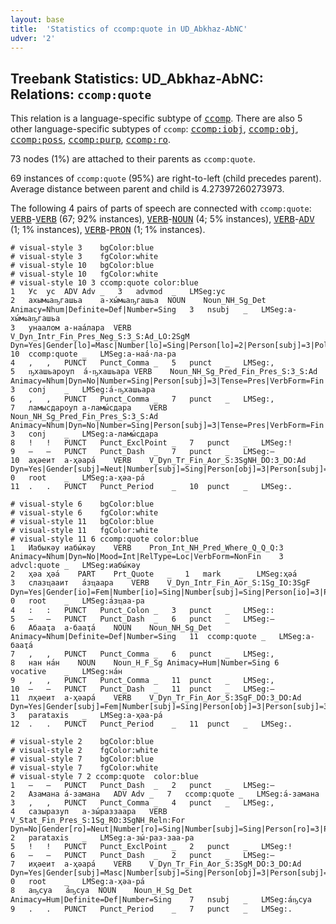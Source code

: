 ```yaml
---
layout: base
title:  'Statistics of ccomp:quote in UD_Abkhaz-AbNC'
udver: '2'
---
```


## Treebank Statistics: UD_Abkhaz-AbNC: Relations: `ccomp:quote`

This relation is a language-specific subtype of <tt><a href="ab_abnc-dep-ccomp.html">ccomp</a></tt>.
There are also 5 other language-specific subtypes of `ccomp`: <tt><a href="ab_abnc-dep-ccomp-iobj.html">ccomp:iobj</a></tt>, <tt><a href="ab_abnc-dep-ccomp-obj.html">ccomp:obj</a></tt>, <tt><a href="ab_abnc-dep-ccomp-poss.html">ccomp:poss</a></tt>, <tt><a href="ab_abnc-dep-ccomp-purp.html">ccomp:purp</a></tt>, <tt><a href="ab_abnc-dep-ccomp-ro.html">ccomp:ro</a></tt>.

73 nodes (1%) are attached to their parents as `ccomp:quote`.

69 instances of `ccomp:quote` (95%) are right-to-left (child precedes parent).
Average distance between parent and child is 4.27397260273973.

The following 4 pairs of parts of speech are connected with `ccomp:quote`: <tt><a href="ab_abnc-pos-VERB.html">VERB</a></tt>-<tt><a href="ab_abnc-pos-VERB.html">VERB</a></tt> (67; 92% instances), <tt><a href="ab_abnc-pos-VERB.html">VERB</a></tt>-<tt><a href="ab_abnc-pos-NOUN.html">NOUN</a></tt> (4; 5% instances), <tt><a href="ab_abnc-pos-VERB.html">VERB</a></tt>-<tt><a href="ab_abnc-pos-ADV.html">ADV</a></tt> (1; 1% instances), <tt><a href="ab_abnc-pos-VERB.html">VERB</a></tt>-<tt><a href="ab_abnc-pos-PRON.html">PRON</a></tt> (1; 1% instances).


~~~ conllu
# visual-style 3	bgColor:blue
# visual-style 3	fgColor:white
# visual-style 10	bgColor:blue
# visual-style 10	fgColor:white
# visual-style 10 3 ccomp:quote	color:blue
1	Ус	ус	ADV	Adv	_	3	advmod	_	LMSeg:ус
2	ахымҩаҧгашьа	а-хы́мҩаҧгашьа	NOUN	Noun_NH_Sg_Det	Animacy=Nhum|Definite=Def|Number=Sing	3	nsubj	_	LMSeg:а-хы́мҩаҧгашьа
3	унаалом	а-наа́лара	VERB	V_Dyn_Intr_Fin_Pres_Neg_S:3_S:Ad_LO:2SgM	Dyn=Yes|Gender[lo]=Masc|Number[lo]=Sing|Person[lo]=2|Person[subj]=3|Polarity=Neg|Subcat=Intr|Tense=Pres|VerbForm=Fin	10	ccomp:quote	_	LMSeg:а-наа́·ла-ра
4	,	,	PUNCT	Punct_Comma	_	5	punct	_	LMSeg:,
5	ҧхашьароуп	а́-ҧхашьара	VERB	Noun_NH_Sg_Pred_Fin_Pres_S:3_S:Ad	Animacy=Nhum|Dyn=No|Number=Sing|Person[subj]=3|Tense=Pres|VerbForm=Fin	3	conj	_	LMSeg:а́-ҧхашьара
6	,	,	PUNCT	Punct_Comma	_	7	punct	_	LMSeg:,
7	ламысдароуп	а-ламы́сдара	VERB	Noun_NH_Sg_Pred_Fin_Pres_S:3_S:Ad	Animacy=Nhum|Dyn=No|Number=Sing|Person[subj]=3|Tense=Pres|VerbForm=Fin	3	conj	_	LMSeg:а-ламы́сдара
8	!	!	PUNCT	Punct_ExclPoint	_	7	punct	_	LMSeg:!
9	–	–	PUNCT	Punct_Dash	_	7	punct	_	LMSeg:–
10	аҳәеит	а-ҳәара́	VERB	V_Dyn_Tr_Fin_Aor_S:3SgNH_DO:3_DO:Ad	Dyn=Yes|Gender[subj]=Neut|Number[subj]=Sing|Person[obj]=3|Person[subj]=3|Subcat=Tran|Tense=Aor|VerbForm=Fin	0	root	_	LMSeg:а-ҳәа-ра́
11	.	.	PUNCT	Punct_Period	_	10	punct	_	LMSeg:.

~~~


~~~ conllu
# visual-style 6	bgColor:blue
# visual-style 6	fgColor:white
# visual-style 11	bgColor:blue
# visual-style 11	fgColor:white
# visual-style 11 6 ccomp:quote	color:blue
1	Иабыкәу	иабы́кәу	VERB	Pron_Int_NH_Pred_Where_Q_Q_Q:3	Animacy=Nhum|Dyn=No|Mood=Int|RelType=Loc|VerbForm=NonFin	3	advcl:quote	_	LMSeg:иабы́кәу
2	ҳәа	ҳәа́	PART	Prt_Quote	_	1	mark	_	LMSeg:ҳәа́
3	слазҵааит	а́зҵаара	VERB	V_Dyn_Intr_Fin_Aor_S:1Sg_IO:3SgF	Dyn=Yes|Gender[io]=Fem|Number[io]=Sing|Number[subj]=Sing|Person[io]=3|Person[subj]=1|Subcat=Intr|Tense=Aor|VerbForm=Fin	0	root	_	LMSeg:а́зҵаа-ра
4	:	:	PUNCT	Punct_Colon	_	3	punct	_	LMSeg::
5	–	–	PUNCT	Punct_Dash	_	6	punct	_	LMSeg:–
6	Абааҭа	а-бааҭа́	NOUN	Noun_NH_Sg_Det	Animacy=Nhum|Definite=Def|Number=Sing	11	ccomp:quote	_	LMSeg:а-бааҭа́
7	,	,	PUNCT	Punct_Comma	_	6	punct	_	LMSeg:,
8	нан	на́н	NOUN	Noun_H_F_Sg	Animacy=Hum|Number=Sing	6	vocative	_	LMSeg:на́н
9	,	,	PUNCT	Punct_Comma	_	11	punct	_	LMSeg:,
10	–	–	PUNCT	Punct_Dash	_	11	punct	_	LMSeg:–
11	лҳәеит	а-ҳәара́	VERB	V_Dyn_Tr_Fin_Aor_S:3SgF_DO:3_DO:Ad	Dyn=Yes|Gender[subj]=Fem|Number[subj]=Sing|Person[obj]=3|Person[subj]=3|Subcat=Tran|Tense=Aor|VerbForm=Fin	3	parataxis	_	LMSeg:а-ҳәа-ра́
12	.	.	PUNCT	Punct_Period	_	11	punct	_	LMSeg:.

~~~


~~~ conllu
# visual-style 2	bgColor:blue
# visual-style 2	fgColor:white
# visual-style 7	bgColor:blue
# visual-style 7	fgColor:white
# visual-style 7 2 ccomp:quote	color:blue
1	–	–	PUNCT	Punct_Dash	_	2	punct	_	LMSeg:–
2	Азамана	а́-замана	ADV	Adv	_	7	ccomp:quote	_	LMSeg:а́-замана
3	,	,	PUNCT	Punct_Comma	_	4	punct	_	LMSeg:,
4	сазыразуп	а-зы́раззаара	VERB	V_Stat_Fin_Pres_S:1Sg_RO:3SgNH_Reln:For	Dyn=No|Gender[ro]=Neut|Number[ro]=Sing|Number[subj]=Sing|Person[ro]=3|Person[subj]=1|Reln=Ben|Tense=Pres|VerbForm=Fin	2	parataxis	_	LMSeg:а-зы́·раз-заа-ра
5	!	!	PUNCT	Punct_ExclPoint	_	2	punct	_	LMSeg:!
6	–	–	PUNCT	Punct_Dash	_	2	punct	_	LMSeg:–
7	иҳәеит	а-ҳәара́	VERB	V_Dyn_Tr_Fin_Aor_S:3SgM_DO:3_DO:Ad	Dyn=Yes|Gender[subj]=Masc|Number[subj]=Sing|Person[obj]=3|Person[subj]=3|Subcat=Tran|Tense=Aor|VerbForm=Fin	0	root	_	LMSeg:а-ҳәа-ра́
8	аҧсуа	а́ҧсуа	NOUN	Noun_H_Sg_Det	Animacy=Hum|Definite=Def|Number=Sing	7	nsubj	_	LMSeg:а́ҧсуа
9	.	.	PUNCT	Punct_Period	_	7	punct	_	LMSeg:.

~~~


